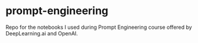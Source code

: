 # prompt-engineering
Repo for the notebooks I used during Prompt Engineering course offered by DeepLearning.ai and OpenAI.
